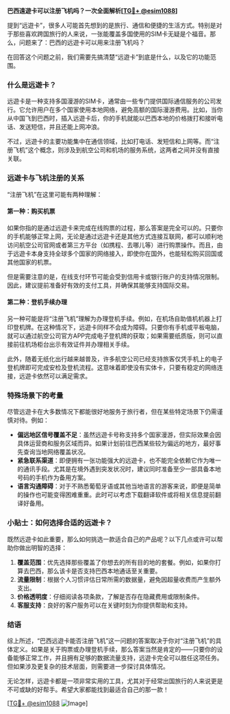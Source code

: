 **巴西遠遊卡可以注册飞机吗？一次全面解析[[TG💪+ @esim1088](https://t.me/s/esim1088)]**

提到“远遊卡”，很多人可能首先想到的是旅行、通信和便捷的生活方式。特别是对于那些喜欢跨国旅行的人来说，一张能覆盖多国使用的SIM卡无疑是个福音。那么，问题来了：巴西的远遊卡可以用来注册飞机吗？

在回答这个问题之前，我们需要先搞清楚“远遊卡”到底是什么，以及它的功能范围。

### 什么是远遊卡？

远遊卡是一种支持多国漫游的SIM卡，通常由一些专门提供国际通信服务的公司发行。它允许用户在多个国家使用本地网络，避免高额的国际漫游费用。比如，当你从中国飞到巴西时，插入远遊卡后，你的手机就能以巴西本地的价格拨打和接听电话、发送短信，并且还能上网冲浪。

不过，远遊卡的主要功能集中在通信领域，比如打电话、发短信和上网等。而“注册飞机”这个概念，则涉及到航空公司和机场的服务系统，这两者之间并没有直接关联。

### 远遊卡与飞机注册的关系

“注册飞机”在这里可能有两种理解：

#### 第一种：购买机票

如果你指的是通过远遊卡来完成在线购票的过程，那么答案是完全可以的。只要你的手机能够正常上网，无论是通过远遊卡还是其他方式连接互联网，都可以顺利地访问航空公司官网或者第三方平台（如携程、去哪儿等）进行购票操作。而且，由于远遊卡本身支持全球多个国家的网络接入，即使你在国外，也能轻松购买回国或其他国家的机票。

但是需要注意的是，在线支付环节可能会受到信用卡或银行账户的支持情况限制。因此，建议提前准备好有效的支付工具，并确保其能够支持国际交易。

#### 第二种：登机手续办理

另一种可能是将“注册飞机”理解为办理登机手续。例如，在机场自助值机机器上打印登机牌。在这种情况下，远遊卡同样不会成为障碍。只要你有手机或平板电脑，就可以通过航空公司官方APP完成电子登机牌的获取；如果需要纸质版，则可以直接前往机场柜台出示有效证件并办理相关手续。

此外，随着无纸化出行越来越普及，许多航空公司已经支持旅客仅凭手机上的电子登机牌即可完成安检及登机流程。这意味着即使没有实体卡，只要有稳定的网络连接，远遊卡依然可以满足需求。

### 特殊场景下的考量

尽管远遊卡在大多数情况下都能很好地服务于旅行者，但在某些特定场景下仍需谨慎对待。例如：

- **偏远地区信号覆盖不足**：虽然远遊卡号称支持多个国家漫游，但实际效果会因具体运营商和服务区域而异。如果计划前往巴西某些较为偏远的地方，最好事先查询当地网络覆盖状况。
- **紧急联系渠道**：即便拥有一张功能强大的远遊卡，也不能完全依赖它作为唯一的通讯手段。尤其是在境外遇到突发状况时，建议同时准备至少一部具备本地号码的手机作为备用方案。
- **语言沟通障碍**：对于不熟悉葡萄牙语或其他当地语言的游客来说，即便是简单的操作也可能变得困难重重。此时可以考虑下载翻译软件或将相关信息提前翻译好备用。

### 小贴士：如何选择合适的远遊卡？

既然远遊卡如此重要，那么如何挑选一款适合自己的产品呢？以下几点或许可以帮助你做出明智的选择：

1. **覆盖范围**：优先选择那些覆盖了你想去的所有目的地的套餐。例如，如果你打算去巴西，那么该卡是否支持巴西本地通话至关重要。
2. **流量限制**：根据个人习惯评估日常所需的数据量，避免因超量收费而产生额外支出。
3. **价格透明度**：仔细阅读各项条款，了解是否存在隐藏费用或限制条件。
4. **客服支持**：良好的客户服务可以在关键时刻为你提供帮助和支持。

### 结语

综上所述，“巴西远遊卡能否注册飞机”这一问题的答案取决于你对“注册飞机”的具体定义。如果是关于购票或办理登机手续，那么答案当然是肯定的——只要你的设备能够正常工作，并且拥有足够的数据流量支持，远遊卡完全可以胜任这项任务。但如果涉及更复杂的技术层面，则需要进一步探讨具体情况。

无论怎样，远遊卡都是一项非常实用的工具，尤其对于经常出国旅行的人来说更是不可或缺的好帮手。希望大家都能找到最适合自己的那一款！

[[TG💪+ @esim1088](https://t.me/s/esim1088) ![Image](https://i.postimg.cc/4NQfJmqS/Snipaste-2025-05-13-00-14-12.png)]